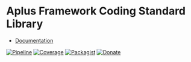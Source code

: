 # Aplus Framework Coding Standard Library

- [Documentation](https://docs.aplus-framework.com/guides/libraries/coding-standard/)

[![Pipeline](https://gitlab.com/aplus-framework/libraries/coding-standard/badges/master/pipeline.svg)](https://gitlab.com/aplus-framework/libraries/coding-standard/-/pipelines?scope=branches)
[![Coverage](https://gitlab.com/aplus-framework/libraries/coding-standard/badges/master/coverage.svg?job=test:php)](https://aplus-framework.gitlab.io/libraries/coding-standard/coverage/)
[![Packagist](https://img.shields.io/packagist/v/aplus/coding-standard)](https://packagist.org/packages/aplus/coding-standard)
[![Donate](https://img.shields.io/badge/open%20source-donate-orange)](https://www.paypal.com/donate/?hosted_button_id=NGBNW5PY4VSJ4)
